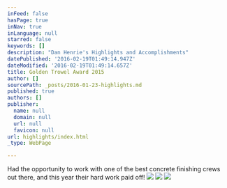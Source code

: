 ```yaml
---
inFeed: false
hasPage: true
inNav: true
inLanguage: null
starred: false
keywords: []
description: "Dan Henrie's Highlights and Accomplishments"
datePublished: '2016-02-19T01:49:14.947Z'
dateModified: '2016-02-19T01:49:14.657Z'
title: Golden Trowel Award 2015
author: []
sourcePath: _posts/2016-01-23-highlights.md
published: true
authors: []
publisher:
  name: null
  domain: null
  url: null
  favicon: null
url: highlights/index.html
_type: WebPage

---
```

Had the opportunity to work with one of the best concrete finishing crews out there, and this year their hard work paid off!
![](https://the-grid-user-content.s3-us-west-2.amazonaws.com/3bffa4ad-6a60-4021-92af-11792eaae8cd.jpg)
![](https://the-grid-user-content.s3-us-west-2.amazonaws.com/623ec5a8-ada2-4fc7-b13e-30434f8d501b.JPG)
![](https://the-grid-user-content.s3-us-west-2.amazonaws.com/f9370717-5725-4490-b63f-41274d25cc0e.JPG)